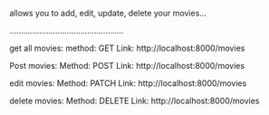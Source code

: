 allows you to add, edit, update, delete your movies...


..................................................

get all movies:
method:  GET
Link:   http://localhost:8000/movies

Post movies:
Method: POST
Link: http://localhost:8000/movies


edit movies:
Method: PATCH
Link: http://localhost:8000/movies


delete movies:
Method: DELETE
Link: http://localhost:8000/movies
